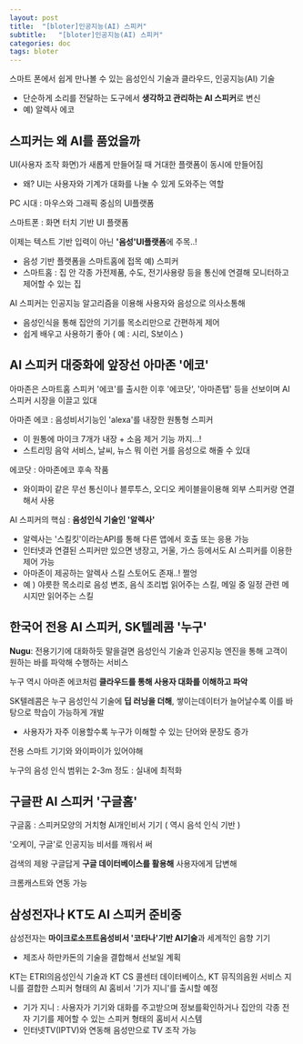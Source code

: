 ```yaml
---
layout: post
title:  "[bloter]인공지능(AI) 스피커"
subtitle:   "[bloter]인공지능(AI) 스피커"
categories: doc
tags: bloter
---
```




스마트 폰에서 쉽게 만나볼 수 있는 음성인식 기술과 클라우드, 인공지능(AI) 기술

* 단순하게 소리를 전달하는 도구에서 **생각하고 관리하는 AI 스피커**로 변신  
* 예) 알렉사 에코 


## 스피커는 왜 AI를 품었을까

UI(사용자 조작 화면)가 새롭게 만들어질 때 거대한 플랫폼이 동시에 만들어짐 

* 왜? UI는 사용자와 기계가 대화를 나눌 수 있게 도와주는 역할

PC 시대 : 마우스와 그래픽 중심의 UI플랫폼

스마트폰 : 화면 터치 기반 UI 플랫폼

이제는 텍스트 기반 입력이 아닌 **'음성'UI플랫폼**에 주목..! 

* 음성 기반 플랫폼을 스마트홈에 접목  예) 스피커
* 스마트홈 : 집 안 각종 가전제품, 수도, 전기사용량 등을 통신에 연결해 모니터하고 제어할 수 있는 집 

AI 스피커는 인공지능 알고리즘을 이용해 사용자와 음성으로 의사소통해

* 음성인식을 통해 집안의 기기를 목소리만으로 간편하게 제어 
* 쉽게 배우고 사용하기 좋아 ( 예 : 시리, S보이스 )


## AI 스피커 대중화에 앞장선 아마존 '에코'

아마존은 스마트홈 스피커 '에코'를 출시한 이후 '에코닷', '아마존탭' 등을 선보이며 AI 스피커 시장을 이끌고 있대

아마존 에코 : 음성비서기능인 'alexa'를 내장한 원통형 스피커 

* 이 원통에 마이크 7개가 내장 + 소음 제거 기능 까지...! 
* 스트리밍 음악 서비스, 날씨, 뉴스 뭐 이런 거를 음성으로 해줄 수 있대 

에코닷 : 아마존에코 후속 작품

* 와이파이 같은 무선 통신이나 블루투스, 오디오 케이블을이용해 외부 스피커랑 연결해서 사용 

AI 스피커의 핵심 : **음성인식 기술인 '알렉사'** 

* 알렉사는 '스킬킷'이라는API를 통해 다른 앱에서 호출 또는 응용 가능 
* 인터넷과 연결된 스피커만 있으면 냉장고, 거울, 가스 등에서도 AI 스피커를 이용한 제어 가능 
* 아마존이 제공하는 알렉사 스킬 스토어도 존재..! 쩔엉
* 예 ) 야릇한 목소리로 음성 변조, 음식 조리법 읽어주는 스킬, 메일 중 일정 관련 메시지만 읽어주는 스킬 


## 한국어 전용 AI 스피커, SK텔레콤 '누구'

**Nugu**: 전용기기에 대화하듯 말을걸면 음성인식 기술과 인공지능 엔진을 통해 고객이 원하는 바를 파악해 수행하는 서비스 

누구 역시 아마존 에코처럼 **클라우드를 통해 사용자 대화를 이해하고 파악**

SK텔레콤은 누구 음성인식 기술에 **딥 러닝을 더해**, 쌓이는데이터가 늘어날수록 이를 바탕으로 학습이 가능하게 개발 

* 사용자가 자주 이용할수록 누구가 이해할 수 있는 단어와 문장도 증가 

전용 스마트 기기와 와이파이가 있어야해 

누구의 음성 인식 범위는 2-3m 정도 : 실내에 최적화 

 

## 구글판 AI 스피커 '구글홈'

구글홈 : 스피커모양의 거치형 AI개인비서 기기 ( 역시 음석 인식 기반 ) 

 '오케이, 구글'로 인공지능 비서를 깨워서 써 

검색의 제왕 구글답게 **구글 데이터베이스를 활용해** 사용자에게 답변해 

크롬캐스트와 연동 가능 

 

## 삼성전자나 KT도 AI 스피커 준비중

삼성전자는 **마이크로소프트음성비서 '코타나'기반 AI기술**과 세계적인 음향 기기 

* 제조사 하만카돈의 기술을 결합해서 선보일 계획

KT는 ETRI의음성인식 기술과 KT CS 콜센터 데이터베이스, KT 뮤직의음원 서비스 지니를 결합한 스피커 형태의 AI 홈비서 '기가 지니'를 출시할 예정

* 기가 지니 : 사용자가 기기와 대화를 주고받으며 정보를확인하거나 집안의 각종 전자 기기를 제어할 수 있는 스피커 형태의 홈비서 시스템 
* 인터넷TV(IPTV)와 연동해 음성만으로 TV 조작 가능 

